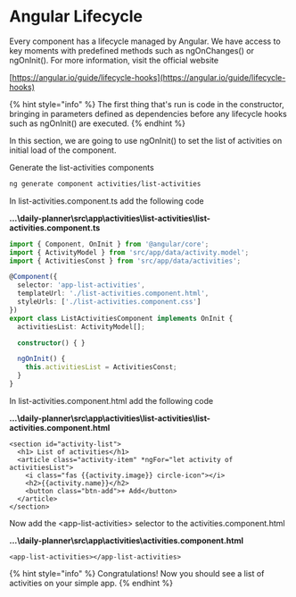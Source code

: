 # Angular Lifecycle

Every component has a lifecycle managed by Angular. We have access to key moments with predefined methods such as ngOnChanges\(\) or ngOnInit\(\). For more information, visit the official website

[https://angular.io/guide/lifecycle-hooks](https://angular.io/guide/lifecycle-hooks)

{% hint style="info" %}
The first thing that's run is code in the constructor, bringing in parameters defined as dependencies before any lifecycle hooks such as ngOnInit\(\) are executed. 
{% endhint %}

In this section, we are going to use ngOnInit\(\) to set the list of activities on initial load of the component.

Generate the list-activities components

```bash
ng generate component activities/list-activities
```

In list-activities.component.ts add the following code

**...\daily-planner\src\app\activities\list-activities\list-activities.component.ts**

```typescript
import { Component, OnInit } from '@angular/core';
import { ActivityModel } from 'src/app/data/activity.model';
import { ActivitiesConst } from 'src/app/data/activities';

@Component({
  selector: 'app-list-activities',
  templateUrl: './list-activities.component.html',
  styleUrls: ['./list-activities.component.css']
})
export class ListActivitiesComponent implements OnInit {
  activitiesList: ActivityModel[];

  constructor() { }

  ngOnInit() {
    this.activitiesList = ActivitiesConst;
  }
}

```

In list-activities.component.html add the following code

**...\daily-planner\src\app\activities\list-activities\list-activities.component.html**

```markup
<section id="activity-list">
  <h1> List of activities</h1>
  <article class="activity-item" *ngFor="let activity of activitiesList">
    <i class="fas {{activity.image}} circle-icon"></i>
    <h2>{{activity.name}}</h2>
    <button class="btn-add">+ Add</button>
  </article>
</section>

```

Now add the &lt;app-list-activities&gt; selector to the activities.component.html

**...\daily-planner\src\app\activities\activities.component.html**

```markup
<app-list-activities></app-list-activities>
```

{% hint style="info" %}
Congratulations! Now you should see a list of activities on your simple app.
{% endhint %}


